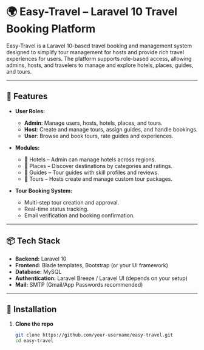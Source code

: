 # 🌍 Easy-Travel – Laravel 10 Travel Booking Platform

Easy-Travel is a Laravel 10-based travel booking and management system designed to simplify tour management for hosts and provide rich travel experiences for users. The platform supports role-based access, allowing admins, hosts, and travelers to manage and explore hotels, places, guides, and tours.

---

## 🚀 Features

- **User Roles:**
    - **Admin**: Manage users, hosts, hotels, places, and tours.
    - **Host**: Create and manage tours, assign guides, and handle bookings.
    - **User**: Browse and book tours, rate guides and experiences.

- **Modules:**
    - 🏨 Hotels – Admin can manage hotels across regions.
    - 📍 Places – Discover destinations by categories and ratings.
    - 🧭 Guides – Tour guides with skill profiles and reviews.
    - 🧳 Tours – Hosts create and manage custom tour packages.

- **Tour Booking System:**
    - Multi-step tour creation and approval.
    - Real-time status tracking.
    - Email verification and booking confirmation.

---

## 📦 Tech Stack

- **Backend:** Laravel 10
- **Frontend:** Blade templates, Bootstrap (or your UI framework)
- **Database:** MySQL
- **Authentication:** Laravel Breeze / Laravel UI (depends on your setup)
- **Mail:** SMTP (Gmail/App Passwords recommended)

---

## 📂 Installation

1. **Clone the repo**
   ```bash
   git clone https://github.com/your-username/easy-travel.git
   cd easy-travel
